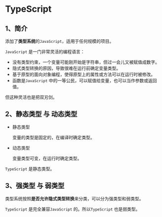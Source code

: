 # TypeScript

## 1、简介

添加了**类型系统**的`JavaScript`，适用于任何规模的项目。

`JavaScript` 是一门非常灵活的编程语言：

- 没有类型约束，一个变量可能刚开始是字符串，但过一会儿又被赋值成数字。
- 隐式类型转换的原因，导致很难在运行前确定变量类型。
- 基于原型的面向对象编程，使得原型上的属性或方法可以在运行时被修改。
- 函数是`JavaScript` 中的一等公民，可以赋值给变量，也可以当作参数或返回值。

但这种灵活也是把双刃剑。

## 2、静态类型 与 动态类型

- 静态类型

  变量的类型是固定的，在编译时确定类型。

- 动态类型

  变量类型可变，在运行时确定类型。

`TypeScript` 是静态类型。

## 3、强类型 与 弱类型

类型系统按照**是否允许隐式类型转换**来分类，可以分为强类型和弱类型。

`TypeScript` 是完全兼容`JavaScript` 的。所以`TypeScript` 也是弱类型。
